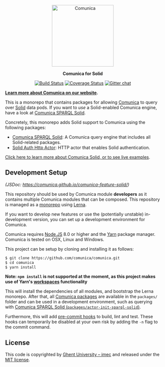 <p align="center">
  <a href="https://comunica.dev/">
    <img alt="Comunica" src="https://comunica.dev/img/comunica_red.svg" width="200">
  </a>
</p>

<p align="center">
  <strong>Comunica for Solid</strong>
</p>

<p align="center">
<a href="https://github.com/comunica/comunica-feature-solid/actions?query=workflow%3ACI"><img src="https://github.com/comunica/comunica-feature-solid/workflows/CI/badge.svg" alt="Build Status"></a>
<a href="https://coveralls.io/github/comunica/comunica-feature-solid?branch=master"><img src="https://coveralls.io/repos/github/comunica/comunica-feature-solid/badge.svg?branch=master" alt="Coverage Status"></a>
<a href="https://gitter.im/comunica/Lobby"><img src="https://badges.gitter.im/comunica.png" alt="Gitter chat"></a>
</p>

**[Learn more about Comunica on our website](https://comunica.dev/).**

This is a monorepo that contains packages for allowing [Comunica](https://github.com/comunica/comunica) to query over [Solid](https://solidproject.org/) data pods.
If you want to _use_ a Solid-enabled Comunica engine, have a look at [Comunica SPARQL Solid](https://github.com/comunica/comunica-feature-solid/tree/master/packages/actor-init-sparql-solid).

Concretely, this monorepo adds Solid support to Comunica using the following packages:

* [Comunica SPARQL Solid](https://github.com/comunica/comunica-feature-solid/tree/master/packages/actor-init-sparql-solid): A Comunica query engine that includes all Solid-related packages.
* [Solid Auth Http Actor](https://github.com/comunica/comunica-feature-solid/tree/master/packages/actor-http-inrupt-solid-client-authn): HTTP actor that enables Solid authentication.

[Click here to learn more about Comunica Solid, or to see live examples](https://comunica.dev/docs/query/advanced/solid/).

## Development Setup

_(JSDoc: https://comunica.github.io/comunica-feature-solid/)_

This repository should be used by Comunica module **developers** as it contains multiple Comunica modules that can be composed.
This repository is managed as a [monorepo](https://github.com/babel/babel/blob/master/doc/design/monorepo.md)
using [Lerna](https://lernajs.io/).

If you want to develop new features
or use the (potentially unstable) in-development version,
you can set up a development environment for Comunica.

Comunica requires [Node.JS](http://nodejs.org/) 8.0 or higher and the [Yarn](https://yarnpkg.com/en/) package manager.
Comunica is tested on OSX, Linux and Windows.

This project can be setup by cloning and installing it as follows:

```bash
$ git clone https://github.com/comunica/comunica.git
$ cd comunica
$ yarn install
```

**Note: `npm install` is not supported at the moment, as this project makes use of Yarn's [workspaces](https://yarnpkg.com/lang/en/docs/workspaces/) functionality**

This will install the dependencies of all modules, and bootstrap the Lerna monorepo.
After that, all [Comunica packages](https://github.com/comunica/comunica-feature-solid/tree/master/packages) are available in the `packages/` folder
and can be used in a development environment, such as querying with [Comunica SPARQL Solid (`packages/actor-init-sparql-solid`)](https://github.com/comunica/comunica-feature-solid/tree/master/packages/actor-init-sparql-solid).

Furthermore, this will add [pre-commit hooks](https://www.npmjs.com/package/pre-commit)
to build, lint and test.
These hooks can temporarily be disabled at your own risk by adding the `-n` flag to the commit command.

## License
This code is copyrighted by [Ghent University – imec](http://idlab.ugent.be/)
and released under the [MIT license](http://opensource.org/licenses/MIT).
